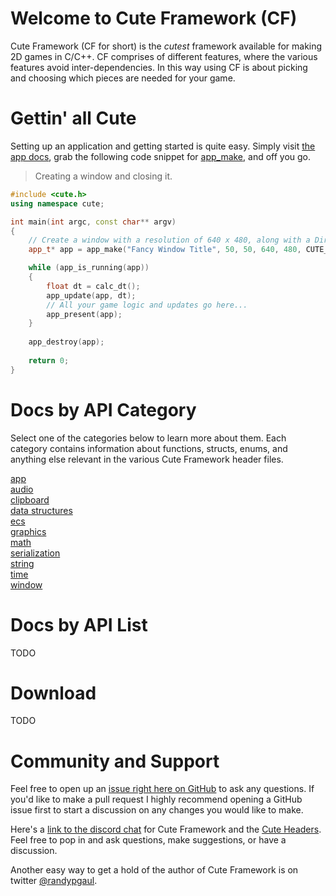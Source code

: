 # Welcome to Cute Framework (CF)

Cute Framework (CF for short) is the *cutest* framework available for making 2D games in C/C++. CF comprises of different features, where the various features avoid inter-dependencies. In this way using CF is about picking and choosing which pieces are needed for your game.

# Gettin' all Cute

Setting up an application and getting started is quite easy. Simply visit [the app docs](https://github.com/RandyGaul/cute_framework/tree/master/doc/app), grab the following code snippet for [app_make](https://github.com/RandyGaul/cute_framework/blob/master/doc/app/app_make.md), and off you go.

> Creating a window and closing it.

```cpp
#include <cute.h>
using namespace cute;

int main(int argc, const char** argv)
{
	// Create a window with a resolution of 640 x 480, along with a DirectX 11 context.
	app_t* app = app_make("Fancy Window Title", 50, 50, 640, 480, CUTE_APP_OPTIONS_D3D11_CONTEXT, argv[0]);

	while (app_is_running(app))
	{
		float dt = calc_dt();
		app_update(app, dt);
		// All your game logic and updates go here...
		app_present(app);
	}
	
	app_destroy(app);
	
	return 0;
}
```

# Docs by API Category

Select one of the categories below to learn more about them. Each category contains information about functions, structs, enums, and anything else relevant in the various Cute Framework header files.

[app](https://github.com/RandyGaul/cute_framework/tree/master/doc/app)  
[audio](https://github.com/RandyGaul/cute_framework/tree/master/doc/audio)  
[clipboard](https://github.com/RandyGaul/cute_framework/tree/master/doc/clipboard)  
[data structures](https://github.com/RandyGaul/cute_framework/tree/master/doc/data_structures)  
[ecs](https://github.com/RandyGaul/cute_framework/tree/master/doc/ecs)  
[graphics](https://github.com/RandyGaul/cute_framework/tree/master/doc/graphics)  
[math](https://github.com/RandyGaul/cute_framework/tree/master/doc/math)  
[serialization](https://github.com/RandyGaul/cute_framework/tree/master/doc/serialization)  
[string](https://github.com/RandyGaul/cute_framework/tree/master/doc/string)  
[time](https://github.com/RandyGaul/cute_framework/tree/master/doc/time)  
[window](https://github.com/RandyGaul/cute_framework/tree/master/doc/window)  

# Docs by API List

TODO

# Download

TODO

# Community and Support

Feel free to open up an [issue right here on GitHub](https://github.com/RandyGaul/cute_framework/issues) to ask any questions. If you'd like to make a pull request I highly recommend opening a GitHub issue first to start a discussion on any changes you would like to make.

Here's a [link to the discord chat](https://discord.gg/2DFHRmX) for Cute Framework and the [Cute Headers](https://github.com/RandyGaul/cute_headers). Feel free to pop in and ask questions, make suggestions, or have a discussion.

Another easy way to get a hold of the author of Cute Framework is on twitter [@randypgaul](https://twitter.com/RandyPGaul).
